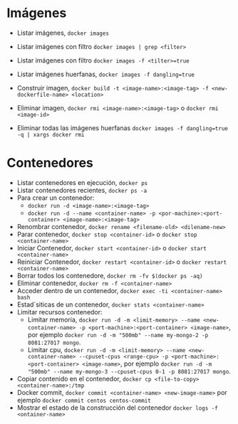 # Imágenes

* Listar imágenes, `docker images`
* Listar imágenes con filtro `docker images | grep <filter>`
* Listar imágenes con filtro `docker images -f <tilter>=true`
* Listar imágenes huerfanas, `docker images -f dangling=true`
* Construir imagen, `docker build -t <image-name>:<image-tag> -f <new-dockerfile-name> <location>`

* Eliminar imagen, `docker rmi <image-name>:<image-tag>` o `docker rmi <image-id>`
* Eliminar todas las imágenes huerfanas `docker images -f dangling=true -q | xargs docker rmi`

# Contenedores

* Listar contenedores en ejecución, `docker ps`
* Listar contenedores recientes, `docker ps -a`
* Para crear un contenedor:
  * `docker run -d <image-name>:<image-tag>`
  * `docker run -d --name <container-name> -p <por-machine>:<port-container> <image-name>:<image-tag>`
* Renombrar contenedor, `docker rename <filename-old> <dilename-new>`
* Parar contenedor, `docker stop <container-id>` o `docker stop <container-name>`
* Iniciar Contenedor, `docker start <container-id>` o `docker start <container-name>`
* Reiniciar Contenedor, `docker restart <container-id>` o `docker restart <container-name>`
* Borrar todos los contenedore, `docker rm -fv $(docker ps -aq)`
* Eliminar contenedor, `docker rm -f <container-name>`
* Acceder dentro de un contenedor, `docker exec -ti <container-name> bash`
* Estad´siticas de un contenedor, `docker stats <container-name>`
* Limitar recursos contenedor:
  * Limitar memoria, `docker run -d -m <limit-memory> --name <new-container-name> -p <port-machine>:<port-container> <image-name>`, por ejemplo `docker run -d -m "500mb" --name my-mongo-2 -p 8081:27017 mongo`.
  * Limitar cpu, `docker run -d -m <limit-memory> --name <new-container-name> --cpuset-cpus <range-cpu> -p <port-machine>:<port-container> <image-name>`, por ejemplo `docker run -d -m "500mb" --name my-mongo-3 --cpuset-cpus 0-1 -p 8081:27017 mongo`.
* Copiar contenido en el contenedor, `docker cp <file-to-copy> <container-name>:/tmp`
* Docker commit, `docker commit <container-name> <new-image-name>` por ejemplo `docker commit centos centos-commit`
* Mostrar el estado de la construcción del contenedor `docker logs -f <ontainer-name>`
